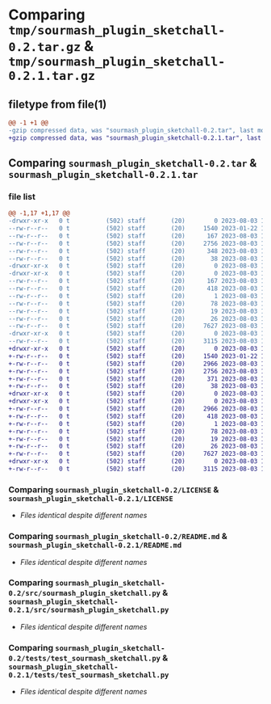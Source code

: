 # Comparing `tmp/sourmash_plugin_sketchall-0.2.tar.gz` & `tmp/sourmash_plugin_sketchall-0.2.1.tar.gz`

## filetype from file(1)

```diff
@@ -1 +1 @@
-gzip compressed data, was "sourmash_plugin_sketchall-0.2.tar", last modified: Thu Aug  3 13:58:38 2023, max compression
+gzip compressed data, was "sourmash_plugin_sketchall-0.2.1.tar", last modified: Thu Aug  3 14:00:53 2023, max compression
```

## Comparing `sourmash_plugin_sketchall-0.2.tar` & `sourmash_plugin_sketchall-0.2.1.tar`

### file list

```diff
@@ -1,17 +1,17 @@
-drwxr-xr-x   0 t          (502) staff       (20)        0 2023-08-03 13:58:38.313548 sourmash_plugin_sketchall-0.2/
--rw-r--r--   0 t          (502) staff       (20)     1540 2023-01-22 15:12:24.000000 sourmash_plugin_sketchall-0.2/LICENSE
--rw-r--r--   0 t          (502) staff       (20)      167 2023-08-03 13:58:38.313432 sourmash_plugin_sketchall-0.2/PKG-INFO
--rw-r--r--   0 t          (502) staff       (20)     2756 2023-08-03 13:57:28.000000 sourmash_plugin_sketchall-0.2/README.md
--rw-r--r--   0 t          (502) staff       (20)      348 2023-08-03 13:57:12.000000 sourmash_plugin_sketchall-0.2/pyproject.toml
--rw-r--r--   0 t          (502) staff       (20)       38 2023-08-03 13:58:38.313584 sourmash_plugin_sketchall-0.2/setup.cfg
-drwxr-xr-x   0 t          (502) staff       (20)        0 2023-08-03 13:58:38.312123 sourmash_plugin_sketchall-0.2/src/
-drwxr-xr-x   0 t          (502) staff       (20)        0 2023-08-03 13:58:38.313017 sourmash_plugin_sketchall-0.2/src/sourmash_plugin_sketchall.egg-info/
--rw-r--r--   0 t          (502) staff       (20)      167 2023-08-03 13:58:38.000000 sourmash_plugin_sketchall-0.2/src/sourmash_plugin_sketchall.egg-info/PKG-INFO
--rw-r--r--   0 t          (502) staff       (20)      418 2023-08-03 13:58:38.000000 sourmash_plugin_sketchall-0.2/src/sourmash_plugin_sketchall.egg-info/SOURCES.txt
--rw-r--r--   0 t          (502) staff       (20)        1 2023-08-03 13:58:38.000000 sourmash_plugin_sketchall-0.2/src/sourmash_plugin_sketchall.egg-info/dependency_links.txt
--rw-r--r--   0 t          (502) staff       (20)       78 2023-08-03 13:58:38.000000 sourmash_plugin_sketchall-0.2/src/sourmash_plugin_sketchall.egg-info/entry_points.txt
--rw-r--r--   0 t          (502) staff       (20)       19 2023-08-03 13:58:38.000000 sourmash_plugin_sketchall-0.2/src/sourmash_plugin_sketchall.egg-info/requires.txt
--rw-r--r--   0 t          (502) staff       (20)       26 2023-08-03 13:58:38.000000 sourmash_plugin_sketchall-0.2/src/sourmash_plugin_sketchall.egg-info/top_level.txt
--rw-r--r--   0 t          (502) staff       (20)     7627 2023-08-03 13:57:12.000000 sourmash_plugin_sketchall-0.2/src/sourmash_plugin_sketchall.py
-drwxr-xr-x   0 t          (502) staff       (20)        0 2023-08-03 13:58:38.313151 sourmash_plugin_sketchall-0.2/tests/
--rw-r--r--   0 t          (502) staff       (20)     3115 2023-08-03 13:57:12.000000 sourmash_plugin_sketchall-0.2/tests/test_sourmash_sketchall.py
+drwxr-xr-x   0 t          (502) staff       (20)        0 2023-08-03 14:00:53.537612 sourmash_plugin_sketchall-0.2.1/
+-rw-r--r--   0 t          (502) staff       (20)     1540 2023-01-22 15:12:24.000000 sourmash_plugin_sketchall-0.2.1/LICENSE
+-rw-r--r--   0 t          (502) staff       (20)     2966 2023-08-03 14:00:53.537486 sourmash_plugin_sketchall-0.2.1/PKG-INFO
+-rw-r--r--   0 t          (502) staff       (20)     2756 2023-08-03 13:57:28.000000 sourmash_plugin_sketchall-0.2.1/README.md
+-rw-r--r--   0 t          (502) staff       (20)      371 2023-08-03 13:59:43.000000 sourmash_plugin_sketchall-0.2.1/pyproject.toml
+-rw-r--r--   0 t          (502) staff       (20)       38 2023-08-03 14:00:53.537646 sourmash_plugin_sketchall-0.2.1/setup.cfg
+drwxr-xr-x   0 t          (502) staff       (20)        0 2023-08-03 14:00:53.536246 sourmash_plugin_sketchall-0.2.1/src/
+drwxr-xr-x   0 t          (502) staff       (20)        0 2023-08-03 14:00:53.537091 sourmash_plugin_sketchall-0.2.1/src/sourmash_plugin_sketchall.egg-info/
+-rw-r--r--   0 t          (502) staff       (20)     2966 2023-08-03 14:00:53.000000 sourmash_plugin_sketchall-0.2.1/src/sourmash_plugin_sketchall.egg-info/PKG-INFO
+-rw-r--r--   0 t          (502) staff       (20)      418 2023-08-03 14:00:53.000000 sourmash_plugin_sketchall-0.2.1/src/sourmash_plugin_sketchall.egg-info/SOURCES.txt
+-rw-r--r--   0 t          (502) staff       (20)        1 2023-08-03 14:00:53.000000 sourmash_plugin_sketchall-0.2.1/src/sourmash_plugin_sketchall.egg-info/dependency_links.txt
+-rw-r--r--   0 t          (502) staff       (20)       78 2023-08-03 14:00:53.000000 sourmash_plugin_sketchall-0.2.1/src/sourmash_plugin_sketchall.egg-info/entry_points.txt
+-rw-r--r--   0 t          (502) staff       (20)       19 2023-08-03 14:00:53.000000 sourmash_plugin_sketchall-0.2.1/src/sourmash_plugin_sketchall.egg-info/requires.txt
+-rw-r--r--   0 t          (502) staff       (20)       26 2023-08-03 14:00:53.000000 sourmash_plugin_sketchall-0.2.1/src/sourmash_plugin_sketchall.egg-info/top_level.txt
+-rw-r--r--   0 t          (502) staff       (20)     7627 2023-08-03 13:57:12.000000 sourmash_plugin_sketchall-0.2.1/src/sourmash_plugin_sketchall.py
+drwxr-xr-x   0 t          (502) staff       (20)        0 2023-08-03 14:00:53.537206 sourmash_plugin_sketchall-0.2.1/tests/
+-rw-r--r--   0 t          (502) staff       (20)     3115 2023-08-03 13:57:12.000000 sourmash_plugin_sketchall-0.2.1/tests/test_sourmash_sketchall.py
```

### Comparing `sourmash_plugin_sketchall-0.2/LICENSE` & `sourmash_plugin_sketchall-0.2.1/LICENSE`

 * *Files identical despite different names*

### Comparing `sourmash_plugin_sketchall-0.2/README.md` & `sourmash_plugin_sketchall-0.2.1/README.md`

 * *Files identical despite different names*

### Comparing `sourmash_plugin_sketchall-0.2/src/sourmash_plugin_sketchall.py` & `sourmash_plugin_sketchall-0.2.1/src/sourmash_plugin_sketchall.py`

 * *Files identical despite different names*

### Comparing `sourmash_plugin_sketchall-0.2/tests/test_sourmash_sketchall.py` & `sourmash_plugin_sketchall-0.2.1/tests/test_sourmash_sketchall.py`

 * *Files identical despite different names*

